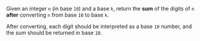 Given an integer `n` (in base `10`) and a base `k`, return the **sum** of the digits of `n` **after** converting `n` from base `10` to base `k`.

After converting, each digit should be interpreted as a base `10` number, and the sum should be returned in base `10`.